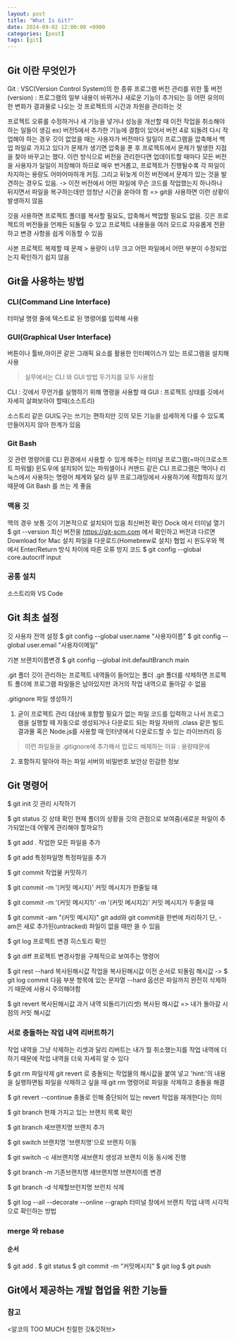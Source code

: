 ```yaml
---
layout: post
title: "What Is Git?"
date: 2024-09-02 12:00:00 +0900
categories: [post]
tags: [git]
---
```


## Git 이란 무엇인가

Git : VSC(Version Control System)의 한 종류
프로그램 버전 관리를 위한 툴
버전(version) : 프로그램의 일부 내용이 바뀌거나 새로운 기능이 추가되는 등 어떤 유의미한 변화가 결과물로 나오는 것
프로젝트의 시간과 차원을 관리하는 것

프로젝트 오류를 수정하거나 새 기능을 넣거나 성능을 개선할 때 이전 작업을 취소해야 하는 일들이 생김
ex) 버전5에서 추가한 기능에 결함이 있어서 버전 4로 되돌려 다시 작업해야 하는 경우
깃이 없었을 때는 사용자가 버전마다 일일이 프로그램을 압축해서 백업 파일로 가지고 있다가 문제가 생기면 압축을 푼 후 프로젝트에서 문제가 발생한 지점을 찾아 바꾸고는 했다.
이런 방식으로 버전을 관리한다면 업데이트할 때마다 모든 버전을 사용자가 일일이 저장해야 하므로 매우 번거롭고, 프로젝트가 진행될수록 각 파일이 차지하는 용량도 어마어마하개 커짐. 그리고 뒤늦게 이전 버전에서 문제가 있는 것을 발견하는 경우도 있음. -> 이전 버전에서 어떤 파일에 무슨 코드를 작업했는지 하나하나 뒤지면서 파일을 복구하는데만 엄청난 시간을 쏟아야 함 
=> git을 사용하면 이런 상황이 발생하지 않음

깃을 사용하면 프로젝트 폴더를 복사할 필요도, 압축해서 백업할 필요도 없음. 깃은 프로젝트의 버전들을 언제든 되돌릴 수 있고 프로젝트 내용들을 여러 모드로 자유롭게 전환하고 변경 사항을 쉽게 이동할 수 있음

사본 프로젝트 복제할 때 문제 > 용량이 너무 크고 어떤 파일에서 어떤 부분이 수정되었는지 확인하기 쉽지 않음

## Git을 사용하는 방법 

### CLI(Command Line Interface)
터미널 명령 줄에 텍스트로 된 명령어를 입력해 사용

### GUI(Graphical User Interface)
버튼이나 툴바,아이콘 같은 그래픽 요소를 활용한 인터페이스가 있는 프로그램을 설치해 사용

> 실무에서는 CLI 와 GUI 방법 두가지를 모두 사용함

CLI : 깃에서 무언가를 실행하기 위해 명령을 사용할 때
GUI : 프로젝트 상태를 깃에서 자세히 살펴보아야 할때(소스트리)

소스트리 같은 GUI도구는 쓰기는 편하지만 깃의 모든 기능을 섬세하게 다룰 수 있도록 만들어지지 않아 한계가 있음

### Git Bash
깃 관련 명령어를 CLI 환경에서 사용할 수 있게 해주는 터미널 프로그램(=마이크로소프트 파워쉘)
윈도우에 설치되어 있는 파워셀이나 커맨드 같은 CLI 프로그램은 맥이나 리눅스에서 사용하는 명령어 체계와 달라 실무 프로그래밍에서 사용하기에 적합하지 않기 때문에 Git Bash 를 쓰는 게 좋음

### 맥용 깃
맥의 경우 보통 깃이 기본적으로 설치되어 있음
최신버전 확인
Dock 에서 터미널 열기 
$ git --version
최신 버전을 https://git-scm.com 에서 확인하고 버전과 다르면 Download for Mac 설치 파일을 다운로드(Homebrew로 설치)
협업 시 윈도우와 맥에서 Enter/Return 방식 차이에 따른 오류 방지 코드
$ git config --global core.autocrlf input


### 공통 설치
소스트리와 VS Code

## Git 최초 설정

깃 사용자 전역 설정
$ git config --global user.name "사용자이름"
$ git config --global user.email "사용자이메일"

기본 브랜치이름변경
$ git config --global init.defaultBranch main

.git 폴더
깃이 관리하는 프로젝트 내역들이 들어있는 폴더
.git 폴더를 삭제하면 프로젝트 폴더에 프로그램 파일들은 남아있지만 과거의 작업 내역으로 돌아갈 수 없음

.gitignore 파일 생성하기
1. 굳이 프로젝트 관리 대상에 포함할 필요가 없는 파일
코드를 입력하고 나서 프로그램을 실행할 때 자동으로 생성되거나 다운로드 되는 파일
자바의 .class 같은 빌드 결과물 혹은 Node.js를 사용할 때 인터넷에서 다운로드할 수 있는 라이브러리 등
>이런 파일들을 .gitignore에 추가해서 업로드 배제하는 이유 : 용량때문에
2. 포함하지 말아야 하는 파일
서버의 비밀번호
보안상 민감한 정보

## Git 명령어

$ git init
깃 관리 시작하기

$ git status
깃 상태 확인
현재 폴더의 상황을 깃의 관점으로 보여줌(새로운 파일이 추가되었는데 어떻게 관리해야 할까요?)

$ git add .
작업한 모든 파일을 추가

$ git add 특정파일명
특정파일을 추가

$ git commit 
작업물 커밋하기

$ git commit -m '(커밋 메시지)' 
커밋 메시지가 한줄일 때

$ git commit -m '(커밋 메시지1)' -m '(커밋 메시지2)'
커밋 메시지가 두줄일 때

$ git commit -am "(커밋 메시지)"
git add와 git commit을 한번에 처리하기
단, -am은 새로 추가된(untracked) 파일이 없을 때만 쓸 수 있음

$ git log
프로젝트 변경 히스토리 확인

$ git diff
프로젝트 변경사항을 구체적으로 보여주는 명령어

$ git rest --hard 복사된해시값
작업을 복사된해시값 이전 순서로 되돌림
해시값 -> $ git log commit 다음 부분 항목에 있는 문자열
--hard 옵션은 파일까지 완전히 삭제하기 때문에 사용시 주의해야함

$ git revert 복사된해시값
과거 내역 되돌리기(리셋)
복사된 해시값 => 내가 돌아갈 시점의 커밋 해시값

### 서로 충돌하는 작업 내역 리버트하기
작업 내역을 그냥 삭제하는 리셋과 달리 리버트는 내가 뭘 취소했는지를 작업 내역에 더하기 때문에 작업 내역을 더욱 자세히 알 수 있다 

$ git rm 파일삭제
git revert 로 충돌되는 작업물의 해시값을 붙여 넣고 'hint:'의 내용을 실행하면됨
파일을 삭제하고 싶을 때 git rm 명령어로 파일을 삭제하고 충돌을 해결

$ git revert --continue
충돌로 인해 중단되어 있는 revert 작업을 재개한다는 의미

$ git branch
현재 가지고 있는 브랜치 목록 확인

$ git branch 새브랜치명
브랜치 추가

$ git switch 브랜치명
'브랜치명'으로 브랜치 이동

$ git switch -c 새브랜치명
새브랜치 생성과 브랜치 이동 동시에 진행

$ git branch -m 기존브랜치명 새브랜치명
브랜치이름 변경

$ git branch -d 삭제할브런치명
브런치 삭제

$ git log --all --decorate --online --graph
터미널 창에서 브랜치 작업 내역 시각적으로 확인하는 방법

### merge 와 rebase



#### 순서
$ git add .
$ git status
$ git commit -m "커밋메시지"
$ git log
$ git push





## Git에서 제공하는 개발 협업을 위한 기능들





### 참고
<알코의 TOO MUCH 친절한 깃&깃허브>